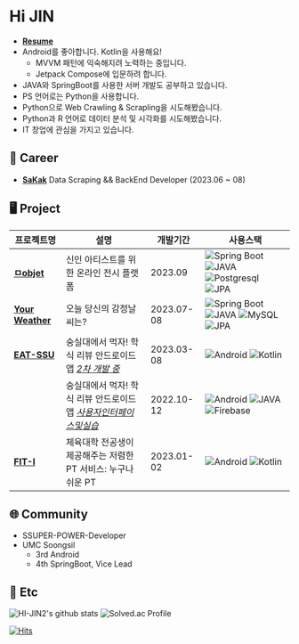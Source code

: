 # Hi JIN

- **[Resume](https://my.surfit.io/w/597611764)**
- Android를 좋아합니다. Kotlin을 사용해요!
  - MVVM 패턴에 익숙해지려 노력하는 중입니다.
  - Jetpack Compose에 입문하려 합니다.
- JAVA와 SpringBoot를 사용한 서버 개발도 공부하고 있습니다.
- PS 언어로는 Python을 사용합니다. 
- Python으로 Web Crawling & Scrapling을 시도해봤습니다.
- Python과 R 언어로 데이터 분석 및 시각화를 시도해봤습니다. 
- IT 창업에 관심을 가지고 있습니다. 


## 💼 Career

- **[SaKak](https://www.sakak.co.kr/)** Data Scraping && BackEnd Developer (2023.06 ~ 08)


## 🖥️ Project

|프로젝트명|설명|개발기간|사용스택|
|---|---|---|---|
| [**ㅁobjet**](https://github.com/objet-team) | 신인 아티스트를 위한 온라인 전시 플랫폼|2023.09 | ![Spring Boot](https://img.shields.io/badge/-Spring%20Boot-6DB33F?style=flat&logo=springboot&logoColor=white) ![JAVA](https://img.shields.io/badge/java-007396?style=flat&logo=java&logoColor=white") ![Postgresql](https://img.shields.io/badge/Postgresql-4169E1?style=flat&logo=Postgresql&logoColor=white) ![JPA](https://img.shields.io/badge/JPA-%23ED8B00?style=flat&logo=jpa&logoColor=white) |
| [**Your Weather**](https://github.com/yourweather/yourweather_server) | 오늘 당신의 감정날씨는? |2023.07-08 | ![Spring Boot](https://img.shields.io/badge/-Spring%20Boot-6DB33F?style=flat&logo=springboot&logoColor=white) ![JAVA](https://img.shields.io/badge/java-007396?style=flat&logo=java&logoColor=white") ![MySQL](https://img.shields.io/badge/MySQL-4479A1?style=flat&logo=MySQL&logoColor=white) ![JPA](https://img.shields.io/badge/JPA-%23ED8B00?style=flat&logo=jpa&logoColor=white) |
| [**EAT-SSU**](https://github.com/EAT-SSU) | 숭실대에서 먹자! 학식 리뷰 안드로이드 앱 [*2차 개발 중*](https://github.com/EAT-SSU/EatSSU-Android) | 2023.03-08  |![Android](https://img.shields.io/badge/Android-3DDC84.svg?&style=flat&logo=Android&logoColor=white) ![Kotlin](https://img.shields.io/badge/Kotlin-7F52FF.svg?&style=flat&logo=Kotlin&logoColor=white) |
| | 숭실대에서 먹자! 학식 리뷰 안드로이드 앱 [*사용자인터페이스및실습*](https://github.com/EAT-SSU/EAT-SSU)  |  2022.10-12  |![Android](https://img.shields.io/badge/Android-3DDC84.svg?&style=flat&logo=Android&logoColor=white)  ![JAVA](https://img.shields.io/badge/JAVA-007396?style=flat&logo=java&logoColor=white") ![Firebase](https://img.shields.io/badge/Firebase-FFCA28?style=flat&logo=Firebase&logoColor=white") |
| [**FIT-I**](https://github.com/FIT-I/FIT-I-Android) | 체육대학 전공생이 제공해주는 저렴한 PT 서비스: 누구나 쉬운 PT  |2023.01-02 |![Android](https://img.shields.io/badge/Android-3DDC84.svg?&style=flat&logo=Android&logoColor=white) ![Kotlin](https://img.shields.io/badge/Kotlin-7F52FF.svg?&style=flat&logo=Kotlin&logoColor=white) |



## 🌐 Community

- SSUPER-POWER-Developer
- UMC Soongsil
  - 3rd Android
  - 4th SpringBoot, Vice Lead

## 💭 Etc

![HI-JIN2's github stats](https://github-readme-stats.vercel.app/api?username=HI-JIN2&show_icons=true)
![Solved.ac Profile](http://mazassumnida.wtf/api/v2/generate_badge?boj=qldls0307)

[![Hits](https://hits.seeyoufarm.com/api/count/incr/badge.svg?url=https%3A%2F%2Fgithub.com%2FHI-JIN2&count_bg=%2379C83D&title_bg=%23555555&icon=&icon_color=%23E7E7E7&title=hits&edge_flat=false)](https://hits.seeyoufarm.com)

